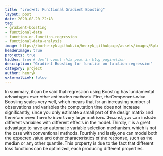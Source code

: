 ```yaml
---
title: ":rocket: Functional Gradient Boosting"
layout: post
date: 2020-08-20 22:48
tag:
- gradient-boosting
- functional-data
- function-on-function-regression
- functional-data-analysis
image: https://borhenryk.github.io/henryk_githubpage/assets/images/Rplot1.png
headerImage: true
projects: true
hidden: true # don't count this post in blog pagination
description: "Gradient Boosting for function on function regression"
category: project
author: henryk
externalLink: false
---
```



In summary, it can be said that regression using Boosting has fundamental advantages over other estimation methods. First, theComponent-wise Boosting scales very well, which means that for an increasing number of observations and variables the computation time does not increase significantly, since you only estimate a small part of the design matrix and therefore never have to invert very large matrices. Second, you can include different variables with different effects in the model.  Thirdly, it is a great advantage to have an automatic variable selection mechanism, which is not the case with conventional methods. Fourthly and lastly,one can model both the expected value and other characteristics of the response, such as the median or any other quantile. This property is due to the fact that different loss functions can be optimized, each producing different properties.

